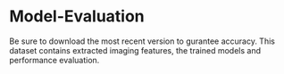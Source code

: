 # Model-Evaluation
Be sure to download the most recent version to gurantee accuracy. This dataset contains extracted imaging features, the trained models and performance evaluation.

